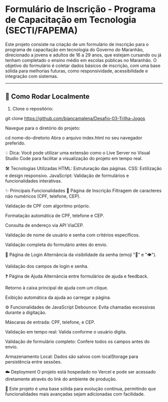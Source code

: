 # Formulário de Inscrição - Programa de Capacitação em Tecnologia (SECTI/FAPEMA)

Este projeto consiste na criação de um formulário de inscrição para o programa de capacitação em tecnologia do Governo do Maranhão, direcionado a jovens e adultos de 16 a 29 anos, que estejam cursando ou já tenham completado o ensino médio em escolas públicas no Maranhão. O objetivo do formulário é coletar dados básicos de inscrição, com uma base sólida para melhorias futuras, como responsividade, acessibilidade e integração com sistemas.

---

## 🚀 Como Rodar Localmente

1. Clone o repositório:

git clone https://github.com/biancamalena/Desafio-03-Trilha-Jogos

Navegue para o diretório do projeto:

cd nome-do-diretorio
Abra o arquivo index.html no seu navegador preferido.

💡 Dica: Você pode utilizar uma extensão como o Live Server no Visual Studio Code para facilitar a visualização do projeto em tempo real.

🛠️ Tecnologias Utilizadas
HTML: Estruturação das páginas.
CSS: Estilização e design responsivo.
JavaScript: Validação de formulários e funcionalidades interativas.

✨ Principais Funcionalidades
📄 Página de Inscrição
Filtragem de caracteres não numéricos (CPF, telefone, CEP).

Validação de CPF com algoritmo próprio.

Formatação automática de CPF, telefone e CEP.

Consulta de endereço via API ViaCEP.

Validação de nome de usuário e senha com critérios específicos.

Validação completa do formulário antes do envio.

🔐 Página de Login
Alternância da visibilidade da senha (emoji "🙈" e "👁️").

Validação dos campos de login e senha.

❓ Página de Ajuda
Alternância entre formulários de ajuda e feedback.

Retorno à caixa principal de ajuda com um clique.

Exibição automática da ajuda ao carregar a página.

⚙️ Funcionalidades de JavaScript
Debounce: Evita chamadas excessivas durante a digitação.

Máscaras de entrada: CPF, telefone, e CEP.

Validação em tempo real: Valida conforme o usuário digita.

Validação de formulário completo: Confere todos os campos antes do envio.

Armazenamento Local: Dados são salvos com localStorage para persistência entre sessões.

☁️ Deployment
O projeto está hospedado no Vercel e pode ser acessado diretamente através do link do ambiente de produção.

📌 Este projeto é uma base sólida para evolução contínua, permitindo que funcionalidades mais avançadas sejam adicionadas com facilidade.
